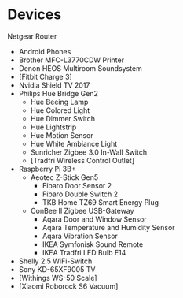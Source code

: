 # Devices
Netgear Router
* Android Phones
* Brother MFC-L3770CDW Printer
* Denon HEOS Multiroom Soundsystem
* [Fitbit Charge 3]
* Nvidia Shield TV 2017
* Philips Hue Bridge Gen2
  * Hue Beeing Lamp
  * Hue Colored Light
  * Hue Dimmer Switch
  * Hue Lightstrip
  * Hue Motion Sensor
  * Hue White Ambiance Light
  * Sunricher Zigbee 3.0 In-Wall Switch
  * [Tradfri Wireless Control Outlet]
* Raspberry Pi 3B+
  * Aeotec Z-Stick Gen5
    * Fibaro Door Sensor 2
    * Fibaro Double Switch 2
    * TKB Home TZ69 Smart Energy Plug
  * ConBee II Zigbee USB-Gateway
    * Aqara Door and Window Sensor
    * Aqara Temperature and Humidity Sensor
    * Aqara Vibration Sensor
    * IKEA Symfonisk Sound Remote
    * IKEA Tradfri LED Bulb E14
* Shelly 2.5 WiFi-Switch
* Sony KD-65XF9005 TV
* [Withings WS-50 Scale]
* [Xiaomi Roborock S6 Vacuum]
